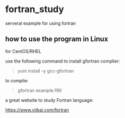 # fortran_study
serveral example for using fortran

## how to use the program in Linux

for CentOS/RHEL

use the following command to install gfortran complier:

> yum install -y gcc-gfortran

to complie:

> gfortran example.f90

a great website to study Fortran language:

https://www.yiibai.com/fortran
